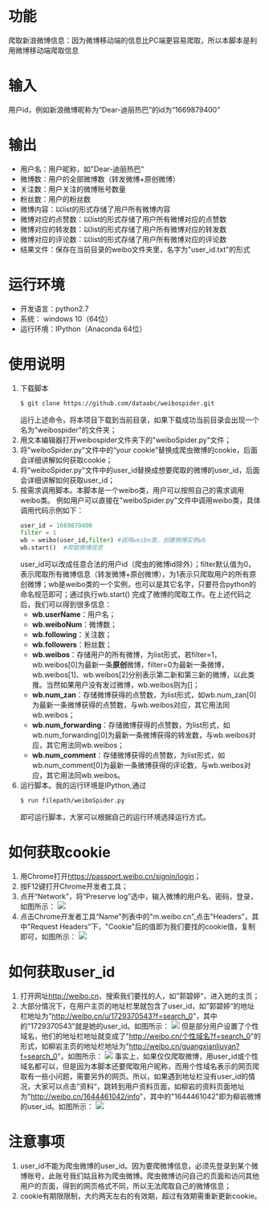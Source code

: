 # 功能
爬取新浪微博信息：因为微博移动端的信息比PC端更容易爬取，所以本脚本是利用微博移动端爬取信息

# 输入
用户id，例如新浪微博昵称为“Dear-迪丽热巴”的id为“1669879400”

# 输出
- 用户名：用户昵称，如"Dear-迪丽热巴"
- 微博数：用户的全部微博数（转发微博+原创微博）
- 关注数：用户关注的微博账号数量
- 粉丝数：用户的粉丝数
- 微博内容：以list的形式存储了用户所有微博内容
- 微博对应的点赞数：以list的形式存储了用户所有微博对应的点赞数
- 微博对应的转发数：以list的形式存储了用户所有微博对应的转发数
- 微博对应的评论数：以list的形式存储了用户所有微博对应的评论数
- 结果文件：保存在当前目录的weibo文件夹里，名字为"user_id.txt"的形式

# 运行环境
- 开发语言：python2.7
- 系统： windows 10（64位）
- 运行环境：IPython（Anaconda 64位）

# 使用说明
1. 下载脚本
    ```bash
    $ git clone https://github.com/dataabc/weibospider.git
    ```
    运行上述命令，将本项目下载到当前目录，如果下载成功当前目录会出现一个名为"weibospider"的文件夹；
2. 用文本编辑器打开weibospider文件夹下的"weiboSpider.py"文件；
3. 将"weiboSpider.py"文件中的“your cookie”替换成爬虫微博的cookie，后面会详细讲解如何获取cookie；
4. 将"weiboSpider.py"文件中的user_id替换成想要爬取的微博的user_id，后面会详细讲解如何获取user_id；
5. 按需求调用脚本。本脚本是一个weibo类，用户可以按照自己的需求调用weibo类。
    例如用户可以直接在"weiboSpider.py"文件中调用weibo类，具体调用代码示例如下：
    ```python
    user_id = 1669879400
    filter = 1 
    wb = weibo(user_id,filter) #调用weibo类，创建微博实例wb
    wb.start()  #爬取微博信息
    ```
    user_id可以改成任意合法的用户id（爬虫的微博id除外）；filter默认值为0，表示爬取所有微博信息（转发微博+原创微博），为1表示只爬取用户的所有原创微博；wb是weibo类的一个实例，也可以是其它名字，只要符合python的命名规范即可；通过执行wb.start() 完成了微博的爬取工作。在上述代码之后，我们可以得到很多信息：
    - **wb.userName**：用户名；
    - **wb.weiboNum**：微博数；
    - **wb.following**：关注数；
    - **wb.followers**：粉丝数；
    - **wb.weibos**：存储用户的所有微博，为list形式，若filter=1， wb.weibos[0]为最新一条**原创**微博，filter=0为最新一条微博，wb.weibos[1]、wb.weibos[2]分别表示第二新和第三新的微博，以此类推。当然如果用户没有发过微博，wb.weibos则为[]；
    - **wb.num_zan**：存储微博获得的点赞数，为list形式，如wb.num_zan[0]为最新一条微博获得的点赞数，与wb.weibos对应，其它用法同wb.weibos；
    - **wb.num_forwarding**：存储微博获得的点赞数，为list形式，如wb.num_forwarding[0]为最新一条微博获得的转发数，与wb.weibos对应，其它用法同wb.weibos；
    - **wb.num_comment**：存储微博获得的点赞数，为list形式，如wb.num_comment[0]为最新一条微博获得的评论数，与wb.weibos对应，其它用法同wb.weibos。
6. 运行脚本。我的运行环境是IPython,通过
    ```bash
    $ run filepath/weiboSpider.py
    ```
    即可运行脚本，大家可以根据自己的运行环境选择运行方式。

# 如何获取cookie
1. 用Chrome打开<https://passport.weibo.cn/signin/login>；
2. 按F12键打开Chrome开发者工具；
3. 点开“Network”，将“Preserve log”选中，输入微博的用户名、密码，登录，如图所示：
    ![](http://7xknyo.com1.z0.glb.clouddn.com/github/weibospider/cookie1.png)
4. 点击Chrome开发者工具“Name"列表中的"m.weibo.cn",点击"Headers"，其中"Request Headers"下，"Cookie"后的值即为我们要找的cookie值，复制即可，如图所示：
    ![](http://7xknyo.com1.z0.glb.clouddn.com/github/weibospider/cookie2.png)

# 如何获取user_id
1. 打开网址<http://weibo.cn>，搜索我们要找的人，如”郭碧婷“，进入她的主页；<br>
2. 大部分情况下，在用户主页的地址栏里就包含了user_id，如”郭碧婷“的地址栏地址为"<http://weibo.cn/u/1729370543?f=search_0>"，其中的"1729370543"就是她的user_id。如图所示：
    ![](http://7xknyo.com1.z0.glb.clouddn.com/github/weibospider/userid1.png)
    但是部分用户设置了个性域名，他们的地址栏地址就变成了"<http://weibo.cn/个性域名?f=search_0>"的形式，如柳岩主页的地址栏地址为"<http://weibo.cn/guangxianliuyan?f=search_0>"。如图所示：
    ![](http://7xknyo.com1.z0.glb.clouddn.com/github/weibospider/userid2.png)
    事实上，如果仅仅爬取微博，用user_id或个性域名都可以，但是因为本脚本还要爬取用户昵称，而用个性域名表示的网页爬取有一些小问题，需要另外的网页。所以，如果遇到地址栏没有user_id的情况，大家可以点击”资料“，跳转到用户资料页面，如柳岩的资料页面地址为"<http://weibo.cn/1644461042/info>"，其中的"1644461042"即为柳岩微博的user_id。如图所示：
    ![](http://7xknyo.com1.z0.glb.clouddn.com/github/weibospider/userid3.png)

# 注意事项
1. user_id不能为爬虫微博的user_id。因为要爬微博信息，必须先登录到某个微博账号，此账号我们姑且称为爬虫微博。爬虫微博访问自己的页面和访问其他用户的页面，得到的网页格式不同，所以无法爬取自己的微博信息；
2. cookie有期限限制，大约两天左右的有效期，超过有效期需重新更新cookie。
